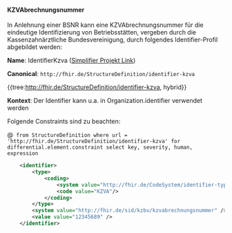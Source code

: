#### KZVAbrechnungsnummer

In Anlehnung einer BSNR kann eine KZVAbrechnungsnummer für die eindeutige Identifizierung von Betriebsstätten, vergeben durch die Kassenzahnärztliche Bundesvereinigung, durch folgendes Identifier-Profil abgebildet werden: 

**Name**: IdentifierKzva ([Simplifier Projekt Link](https://simplifier.net/resolve?canonical=http://fhir.de/StructureDefinition/identifier-kzva&scope=de.basisprofil.r4@1.5.4))

**Canonical**: `http://fhir.de/StructureDefinition/identifier-kzva`

{{tree:http://fhir.de/StructureDefinition/identifier-kzva, hybrid}}

**Kontext**: Der Identifier kann u.a. in Organization.identifier verwendet werden

Folgende Constraints sind zu beachten:

@``` from StructureDefinition where url = 'http://fhir.de/StructureDefinition/identifier-kzva' for differential.element.constraint select key, severity, human, expression```

```xml
    <identifier>
        <type>
            <coding>
                <system value="http://fhir.de/CodeSystem/identifier-type-de-basis"/>
                <code value="KZVA"/>
            </coding>
        </type>
        <system value="http://fhir.de/sid/kzbv/kzvabrechnungsnummer" />
        <value value="12345689" />
    </identifier>
```